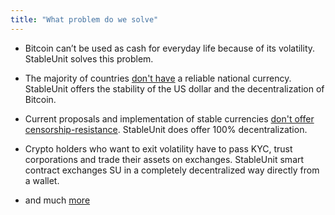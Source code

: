 ```yaml
---
title: "What problem do we solve"
---
```

- Bitcoin can’t be used as cash for everyday life because of its volatility. StableUnit solves this problem.

- The majority of countries [don't have](https://medium.com/@lebed.2045/fiat-currencies-are-s-coins-too-c0c47f9612b0) a reliable national currency. StableUnit offers the stability of the US dollar and the decentralization of Bitcoin.

- Current proposals and implementation of stable currencies [don't offer censorship-resistance](https://blog.goodaudience.com/gemini-can-make-gusd-non-transferrable-at-any-moment-code-review-a28d58ef6a61). StableUnit does offer 100% decentralization. 

- Crypto holders who want to exit volatility have to pass KYC, trust corporations and trade their assets on exchanges.  StableUnit smart contract exchanges SU in a completely decentralized way directly from a wallet. 

- and much [more](/#usecases) 
